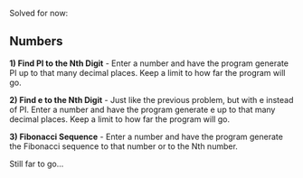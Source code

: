 Solved for now:

Numbers
---------

**1) Find PI to the Nth Digit** - Enter a number and have the program generate PI up to that many decimal places. Keep a limit to how far the program will go.

**2) Find e to the Nth Digit** - Just like the previous problem, but with e instead of PI. Enter a number and have the program generate e up to that many decimal places. Keep a limit to how far the program will go.

**3) Fibonacci Sequence** - Enter a number and have the program generate the Fibonacci sequence to that number or to the Nth number.

Still far to go...
